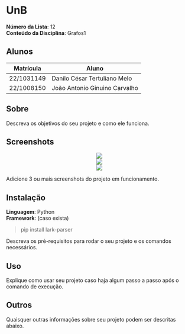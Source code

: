 # UnB

**Número da Lista**: 12<br>
**Conteúdo da Disciplina**: Grafos1<br>

## Alunos
| Matrícula  | Aluno                         |
|------------|-------------------------------|
| 22/1031149 | Danilo César Tertuliano Melo  |
| 22/1008150 | João Antonio Ginuino Carvalho |

## Sobre 
Descreva os objetivos do seu projeto e como ele funciona. 

## Screenshots

<div align="center">
<div align="center"><img src= "?raw=true"/></div>
</div>

<div align="center">
<div align="center"><img src= "?raw=true"/></div>
</div>

<div align="center">
<div align="center"><img src= "?raw=true"/></div>
</div>

Adicione 3 ou mais screenshots do projeto em funcionamento.

## Instalação 
**Linguagem**: Python<br>
**Framework**: (caso exista)<br>

> pip install lark-parser

Descreva os pré-requisitos para rodar o seu projeto e os comandos necessários.

## Uso 
Explique como usar seu projeto caso haja algum passo a passo após o comando de execução.

## Outros 
Quaisquer outras informações sobre seu projeto podem ser descritas abaixo.




